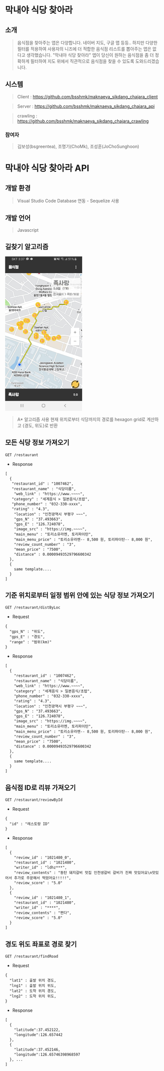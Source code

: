 # 막내야 식당 찾아라



## 소개
> 음식점을 찾아주는 앱은 다양합니다. 네이버 지도, 구글 맵 등등.. 하지만 다양한 필터를 적용하여 사용자의 니즈에 더 적합한 음식점 리스트를 뽑아주는 앱은 없다고 생각했습니다. "막내야 식당 찾아라" 앱이 당신이 원하는 음식점을 좀 더 정확하게 필터하여 지도 위에서 직관적으로 음식점을 찾을 수 있도록 도와드리겠습니다.


## 시스템
> Client : https://github.com/bsshmk/maknaeya_sikdang_chajara_client

> Server : https://github.com/bsshmk/maknaeya_sikdang_chajara_api

> crawling : https://github.com/bsshmk/maknaeya_sikdang_chajara_crawling




### 참여자
> 김보성(bsgreentea), 조명기(ChoMk), 조성훈(JoChoSunghoon)


# 막내야 식당 찾아라 API

## 개발 환경
> Visual Studio Code
> Database 연동 - Sequelize 사용

## 개발 언어
> Javascript

## 길찾기 알고리즘

<img src="https://github.com/bsshmk/maknaeya_sikdang_chajara_api/blob/master/find_road.jpg" alt="alt text" width="250px" height="500px">

> A* 알고리즘 사용
> 현재 위치로부터 식당까지의 경로를 hexagon grid로 계산하고 {경도, 위도}로 반환

## 모든 식당 정보 가져오기  

```
GET /restaurant
```

* Response
```
[
  {
   "restaurant_id" : "1007462",
   "restaurant_name" : "식당이름",
    "web_link" : "https://www.~~~~",
   "category" : "세계음식 > 일본음식/초밥",
   "phone_number" : "032-330-xxxx",
   "rating" : "4.3",
    "location" : "인천광역시 부평구 ~~~",
    "gps_N" : "37.493663",
    "gps_E" : "126.724078",
    "image_src" : "https://img.~~~~",
    "main_menu" : "토리소유라멘, 토리파이탄",
    "main_menu_price" : "토리소유라멘-- 8,500 원, 토리파이탄-- 8,000 원",
    "review_count_number" : "3",
    "mean_price" : "7500",
    "distance" : 0.00009493529796600342
  },
  {
    same template....
  }
]
```

## 기준 위치로부터 일정 범위 안에 있는 식당 정보 가져오기  

```
GET /restaurant/distByLoc
```

* Request

```
{
  "gps_N" : "위도",
  "gps_E" : "경도",
  "range" : "범위(km)"
}
```

* Response

```
[
  {
    "restaurant_id" : "1007462",
    "restaurant_name" : "식당이름",
    "web_link" : "https://www.~~~~",
    "category" : "세계음식 > 일본음식/초밥",
    "phone_number" : "032-330-xxxx",
    "rating" : "4.3",
    "location" : "인천광역시 부평구 ~~~",
    "gps_N" : "37.493663",
    "gps_E" : "126.724078",
    "image_src" : "https://img.~~~~",
    "main_menu" : "토리소유라멘, 토리파이탄",
    "main_menu_price" : "토리소유라멘-- 8,500 원, 토리파이탄-- 8,000 원",
    "review_count_number" : "3",
    "mean_price" : "7500",
    "distance" : 0.00009493529796600342
  },
  {
    same template....
  }
]
```

## 음식점 ID로 리뷰 가져오기  

```
GET /restaurant/reviewById
```

* Request

```
{
  "id" : "레스토랑 ID"
}
```

* Response

```
[
  {
    "review_id" : "1021480_0",
    "restaurant_id" : "1021480",
    "writer_id" : "ldhz***",
    "review_contents" : "동탄 돼지갈비 맛집 인천생갈비 갈비가 진짜 맛있어요\n맛있어서 추가로 주문해서 먹었어요!!!!!",
    "review_score" : "5.0"
  },
  {
    "review_id" : "1021480_1",
    "restaurant_id" : "1021480",
    "writer_id" : "****",
    "review_contents" : "쩐다",
    "review_score" : "5.0"
  }
]
```

## 경도 위도 좌표로 경로 찾기

```
GET /restaurant/findRoad
```

* Request
```
{
  "lat1" : 출발 위치 경도,
  "lng1" : 출발 위치 위도,
  "lat2" : 도착 위치 경도,
  "lng2" : 도착 위치 위도,
}
```

* Response

```
[
  {
    "latitude":37.452122,
    "longitude":126.657442
  },
  {
    "latitude":37.452146,
    "longitude":126.65746398968597
  }, ...
]
```

